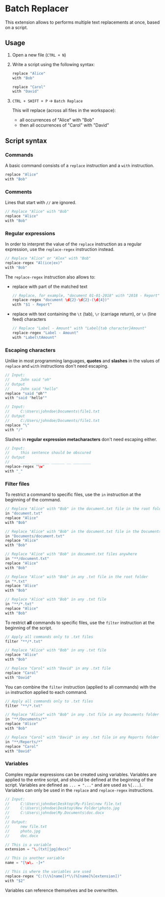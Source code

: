 # Batch Replacer

This extension allows to performs multiple text replacements at once, based on a script.

## Usage

1. Open a new file (`CTRL + N`)
2. Write a script using the following syntax:

    ```c
    replace "Alice"
    with "Bob"

    replace "Carol"
    with "David"
    ```

3. `CTRL + SHIFT + P` -> `Batch Replace`

    This will replace (across all files in the workspace):
    - all occurrences of "Alice" with "Bob"
    - then all occurrences of "Carol" with "David"

## Script syntax

### Commands

A basic command consists of a `replace` instruction and a `with` instruction.

```c
replace "Alice"
with "Bob"
```

### Comments

Lines that start with `//` are ignored.

```c
// Replace "Alice" with "Bob"
replace "Alice"
with "Bob"
```

### Regular expressions

In order to interpret the value of the `replace` instruction as a regular expression, use the `replace-regex`
instruction instead.

```c
// Replace "Alice" or "Alex" with "Bob"
replace-regex "Al(ice|ex)"
with "Bob"
```

The `replace-regex` instruction also allows to:

- replace with part of the matched text

    ```c
    // Replace, for example, "document 01-01-2018" with "2018 - Report"
    replace-regex "document \d{2}-\d{2}-(\d{4})"
    with "$1 - Report"
    ```

- replace with text containing the `\t` (tab), `\r` (carriage return), or `\n` (line feed) characters

    ```c
    // Replace "Label - Amount" with "Label{tab character}Amount"
    replace-regex "Label - Amount"
    with "Label\tAmount"
    ```

### Escaping characters

Unlike in most programming languages, **quotes** and **slashes** in the values of `replace` and `with` instructions
don't need escaping.

```c
// Input:
//     John said "oh"
// Output
//     John said "hello"
replace "said "oh""
with "said "hello""
```

```c
// Input:
//     C:\Users\johndoe\Documents\file1.txt
// Output
//     C:/Users/johndoe/Documents/file1.txt
replace "\"
with "/"
```

Slashes in **regular expression metacharacters** don't need escaping either.

```c
// Input:
//     this sentence should be obscured
// Output
//     ____ ________ ______ __ ________
replace-regex "\w"
with "_"
```

### Filter files

To restrict a command to specific files, use the `in` instruction at the beginning of the command.

```c
// Replace "Alice" with "Bob" in the document.txt file in the root folder
in "document.txt"
replace "Alice"
with "Bob"
```

```c
// Replace "Alice" with "Bob" in the document.txt file in the Documents folder in the root folder
in "Documents/document.txt"
replace "Alice"
with "Bob"
```

```c
// Replace "Alice" with "Bob" in document.txt files anywhere
in "**/document.txt"
replace "Alice"
with "Bob"
```

```c
// Replace "Alice" with "Bob" in any .txt file in the root folder
in "*.txt"
replace "Alice"
with "Bob"
```

```c
// Replace "Alice" with "Bob" in any .txt file
in "**/*.txt"
replace "Alice"
with "Bob"
```

To restrict **all** commands to specific files, use the `filter` instruction at the beginning of the script.

```c
// Apply all commands only to .txt files
filter "**/*.txt"

// Replace "Alice" with "Bob" in any .txt file
replace "Alice"
with "Bob"

// Replace "Carol" with "David" in any .txt file
replace "Carol"
with "David"
```

You can combine the `filter` instruction (applied to all commands) with the `in` instruction applied to each command.

```c
// Apply all commands only to .txt files
filter "**/*.txt"

// Replace "Alice" with "Bob" in any .txt file in any Documents folder
in "**/Documents/*"
replace "Alice"
with "Bob"

// Replace "Carol" with "David" in any .txt file in any Reports folder
in "**/Reports/*"
replace "Carol"
with "David"
```

### Variables

Complex regular expressions can be created using variables. Variables are applied to the entire script, and should be
defined at the beginning of the script. Variables are defined as `... = "..."` and are used as `%[...]`. Variables
can only be used in the `replace` and `replace-regex` instructions.

```c
// Input:
//     C:\Users\johndoe\Desktop\My-Files\new file.txt
//     C:\Users\johndoe\Desktop\New Folder\photo.jpg
//     C:\Users\johndoe\My.Documents\doc.docx
//
// Output:
//     new file.txt
//     photo.jpg
//     doc.docx

// This is a variable
extension = "\.(txt|jpg|docx)"

// This is another variable
name = "[\w\. -]+"

// This is where the variables are used
replace-regex "C:(\\%[name])*\\(%[name]%[extension])"
with "$2"
```

Variables can reference themselves and be overwritten.